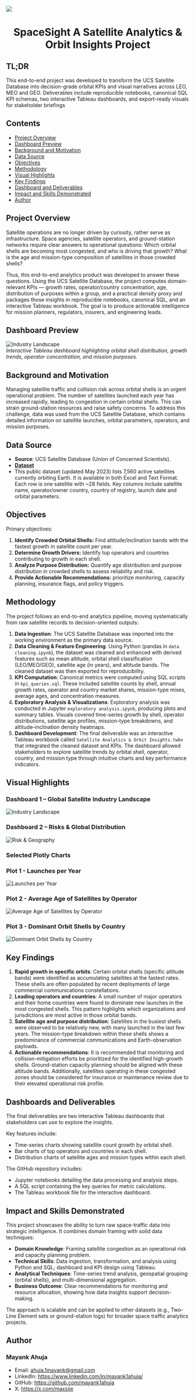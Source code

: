 ![](https://github.com/mayank1ahuja/SpaceSight/blob/0699bc36a5a56e3a9d8bc85222a7d98880b518c2/images/header.png)
<h1 align = "center"> SpaceSight
A Satellite Analytics & Orbit Insights Project</h1>

## TL;DR 
This end-to-end project was developed to transform the UCS Satellite Database into decision-grade orbital KPIs and visual narratives across LEO, MEO and GEO. Deliverables include reproducible notebooks, canonical SQL KPI schemas, two interactive Tableau dashboards, and export-ready visuals for stakeholder briefings

## Contents
- [Project Overview](#project-overview)
- [Dashboard Preview](#dashboard-preview)
- [Background and Motivation](#background-and-motivation)
- [Data Source](#data-source)
- [Objectives](#objectives)
- [Methodology](#methodology)
- [Visual Highlights](#visual-highlights)
- [Key Findings](#key-findings)
- [Dashboard and Deliverables](#dashboard-and-deliverables)
- [Impact and Skills Demonstrated](#impact-and-skills-demonstrated)
- [Author](#author)


## Project Overview 

Satellite operations are no longer driven by curiosity, rather serve as infrastructure. Space agencies, satellite operators, and ground-station networks require clear answers to operational questions: Which orbital shells are becoming most congested, and who is driving that growth? What is the age and mission-type composition of satellites in those crowded shells?

Thus, this end-to-end analytics product was developed to answer these questions. Using the UCS Satellite Database, the project computes domain-relevant KPIs — growth rates, operator/country concentration, age, distribution of purposes within a group, and a practical density proxy and packages those insights in reproducible notebooks, canonical SQL, and an interactive Tableau workbook. The goal is to produce actionable intelligence for mission planners, regulators, insurers, and engineering leads.

## Dashboard Preview
![Industry Landscape](https://github.com/mayank1ahuja/SpaceSight/blob/a461ee4701a56b89760f903d9c8b8ac51271860b/assets/tableau/dashboard%201.png)  
*Interactive Tableau dashboard highlighting orbital shell distribution, growth trends, operator concentration, and mission purposes.*  

## Background and Motivation
Managing satellite traffic and collision risk across orbital shells is an urgent operational problem. The number of satellites launched each year has increased rapidly, leading to congestion in certain orbital shells. This can strain ground-station resources and raise safety concerns. To address this challenge, data was used from the UCS Satellite Database, which contains detailed information on satellite launches, orbital parameters, operators, and mission purposes.

## Data Source
* **Source**: UCS Satellite Database (Union of Concerned Scientists).
* [**Dataset**](https://www.ucs.org/resources/satellite-database#:~:text=In,purpose%2C%20and%20other%20operational%20details)
* This public dataset (updated May 2023) lists 7,560 active satellites currently orbiting Earth. It is available in both Excel and Text Format. Each row is one satellite with ~28 fields. Key columns include satellite name, operator/owner country, country of registry, launch date and orbital parameters.

## Objectives
Primary objectives:
1. **Identify Crowded Orbital Shells:** Find altitude/inclination bands with the fastest growth in satellite count per year.
2. **Determine Growth Drivers:** Identify top operators and countries contributing to growth in each shell.
3. **Analyze Purpose Distribution:** Quantify age distribution and purpose distribution in crowded shells to assess reliability and risk.
4. **Provide Actionable Recommendations:** prioritize monitoring, capacity planning, insurance flags, and policy triggers.

## Methodology
The project follows an end-to-end analytics pipeline, moving systematically from raw satellite records to decision-oriented outputs:
1. **Data Ingestion**: The UCS Satellite Database was imported into the working environment as the primary data source.
2. **Data Cleaning & Feature Engineering**: Using Python (pandas in ```data cleaning.ipynb```), the dataset was cleaned and enhanced with derived features such as mean altitude, orbital shell classification (LEO/MEO/GEO), satellite age (in years), and altitude bands. The cleaned dataset was then exported for reproducibility.
3. **KPI Computation**: Canonical metrics were computed using SQL scripts in ```kpi_queries.sql```. These included satellite counts by shell, annual growth rates, operator and country market shares, mission-type mixes, average ages, and concentration measures.
4. **Exploratory Analysis & Visualizations**: Exploratory analysis was conducted in Jupyter ```exploratory analysis.ipynb```, producing plots and summary tables. Visuals covered time-series growth by shell, operator distributions, satellite age profiles, mission-type breakdowns, and altitude–inclination density heatmaps.
5. **Dashboard Development**: The final deliverable was an interactive Tableau workbook called ```Satellite Analytics & Orbit Insights.twbx``` that integrated the cleaned dataset and KPIs. The dashboard allowed stakeholders to explore satellite trends by orbital shell, operator, country, and mission type through intuitive charts and key performance indicators.

## Visual Highlights

### Dashboard 1 – Global Satellite Industry Landscape
![Industry Landscape](https://github.com/mayank1ahuja/SpaceSight/blob/a461ee4701a56b89760f903d9c8b8ac51271860b/assets/tableau/dashboard%201.png)  

### Dashboard 2 – Risks & Global Distribution
![Risk & Geography](https://github.com/mayank1ahuja/SpaceSight/blob/a461ee4701a56b89760f903d9c8b8ac51271860b/assets/tableau/dashboard%202.png)  

### Selected Plotly Charts
### Plot 1 - Launches per Year
![Launches per Year](https://github.com/mayank1ahuja/SpaceSight/blob/2fa8730fed89a4740c881afff3350a8942e746db/assets/plotly/satellite%20launches%20per%20year%20by%20orbit%20shell.png)  

### Plot 2 - Average Age of Satellites by Operator
![Average Age of Satellites by Operator](https://github.com/mayank1ahuja/SpaceSight/blob/2fa8730fed89a4740c881afff3350a8942e746db/assets/plotly/average%20satellite%20age%20by%20operator.png)  

### Plot 3 - Dominant Orbit Shells by Country
![Dominant Orbit Shells by Country](https://github.com/mayank1ahuja/SpaceSight/blob/2fa8730fed89a4740c881afff3350a8942e746db/assets/plotly/dominant%20orbit%20shell%20by%20country.png)  


## Key Findings
1. **Rapid growth in specific orbits**:  Certain orbital shells (specific altitude bands) were identified as accumulating satellites at the fastest rates. These shells are often populated by recent deployments of large commercial communications constellations.
2. **Leading operators and countries**: A small number of major operators and their home countries were found to dominate new launches in the most congested shells. This pattern highlights which organizations and jurisdictions are most active in those orbital bands.
3. **Satellite age and purpose distribution**: Satellites in the busiest shells were observed to be relatively new, with many launched in the last few years. The mission-type breakdown within these shells shows a predominance of commercial communications and Earth-observation payloads.
4. **Actionable recommendations**: It is recommended that monitoring and collision-mitigation efforts be prioritized for the identified high-growth shells. Ground-station capacity planning should be aligned with these altitude bands. Additionally, satellites operating in these congested zones should be considered for insurance or maintenance review due to their elevated operational risk profile.

## Dashboards and Deliverables
The final deliverables are two interactive Tableau dashboards that stakeholders can use to explore the insights. 

Key features include:
* Time-series charts showing satellite count growth by orbital shell.
* Bar charts of top operators and countries in each shell.
* Distribution charts of satellite ages and mission types within each shell.

The GitHub repository includes:
* Jupyter notebooks detailing the data processing and analysis steps.
* A SQL script containing the key queries for metric calculations.
* The Tableau workbook file for the interactive dashboard.

## Impact and Skills Demonstrated
This project showcases the ability to turn raw space-traffic data into strategic intelligence. It combines domain framing with solid data techniques:

* **Domain Knowledge**: Framing satellite congestion as an operational risk and capacity planning problem.
* **Technical Skills**: Data ingestion, transformation, and analysis using Python and SQL; dashboard and KPI design using Tableau.
* **Analytical Techniques**: Time-series trend analysis, geospatial grouping (orbital shells), and multi-dimensional aggregation.
* **Business Outcome**: Clear recommendations for monitoring and resource allocation, showing how data insights support decision-making.

The approach is scalable and can be applied to other datasets (e.g., Two-Line Element sets or ground-station logs) for broader space traffic analytics projects.

## Author
### **Mayank Ahuja**  
- Email: ahuja.1mayank@gmail.com  
- LinkedIn: https://www.linkedin.com/in/mayank1ahuja/  
- GitHub: https://github.com/mayank1ahuja
- X: https://x.com/maxsiie

